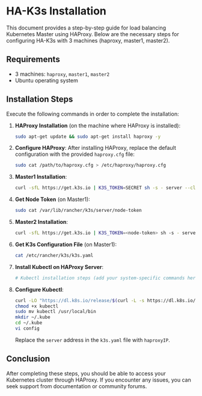 # HA-K3s Installation

This document provides a step-by-step guide for load balancing Kubernetes Master using HAProxy. Below are the necessary steps for configuring HA-K3s with 3 machines (haproxy, master1, master2).

## Requirements

- 3 machines: `haproxy`, `master1`, `master2`
- Ubuntu operating system

## Installation Steps

Execute the following commands in order to complete the installation:

1. **HAProxy Installation** (on the machine where HAProxy is installed):

    ```bash
    sudo apt-get update && sudo apt-get install haproxy -y
    ```

2. **Configure HAProxy**: After installing HAProxy, replace the default configuration with the provided `haproxy.cfg` file:

    ```bash
    sudo cat /path/to/haproxy.cfg > /etc/haproxy/haproxy.cfg
    ```

3. **Master1 Installation**:

    ```bash
    curl -sfL https://get.k3s.io | K3S_TOKEN=SECRET sh -s - server --cluster-init --tls-san=<haproxyIP>
    ```

4. **Get Node Token** (on Master1):

    ```bash
    sudo cat /var/lib/rancher/k3s/server/node-token
    ```

5. **Master2 Installation**:

    ```bash
    curl -sfL https://get.k3s.io | K3S_TOKEN=<node-token> sh -s - server --server https://<master1IP>:6443 --tls-san=<haproxyIP>
    ```

6. **Get K3s Configuration File** (on Master1):

    ```bash
    cat /etc/rancher/k3s/k3s.yaml
    ```

7. **Install Kubectl on HAProxy Server**:

    ```bash
    # Kubectl installation steps (add your system-specific commands here)
    ```

8. **Configure Kubectl**:

    ```bash
    curl -LO "https://dl.k8s.io/release/$(curl -L -s https://dl.k8s.io/release/stable.txt)/bin/linux/amd64/kubectl"
    chmod +x kubectl
    sudo mv kubectl /usr/local/bin
    mkdir ~/.kube
    cd ~/.kube
    vi config
    ```

    Replace the `server` address in the `k3s.yaml` file with `haproxyIP`.

## Conclusion

After completing these steps, you should be able to access your Kubernetes cluster through HAProxy. If you encounter any issues, you can seek support from documentation or community forums.
